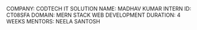 COMPANY: CODTECH IT SOLUTION
NAME: MADHAV KUMAR
INTERN ID: CT08SFA
DOMAIN: MERN STACK WEB DEVELOPMENT
DURATION: 4 WEEKS
MENTORS: NEELA SANTOSH 
